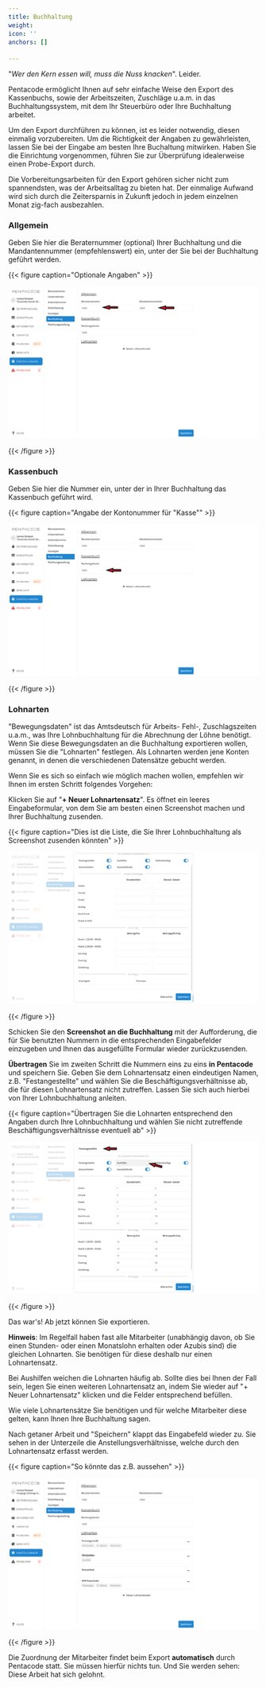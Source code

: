 ```yaml
---
title: Buchhaltung
weight: 
icon: ''
anchors: []

---
```

"_Wer den Kern essen will, muss die Nuss knacken_". Leider.

Pentacode ermöglicht Ihnen auf sehr einfache Weise den Export des Kassenbuchs, sowie der Arbeitszeiten, Zuschläge u.a.m. in das Buchhaltungssystem, mit dem Ihr Steuerbüro oder Ihre Buchhaltung arbeitet.

Um den Export durchführen zu können, ist es leider notwendig, diesen einmalig vorzubereiten. Um die Richtigkeit der Angaben zu gewährleisten, lassen Sie bei der Eingabe am besten Ihre Buchaltung mitwirken. Haben Sie die Einrichtung vorgenommen, führen Sie zur Überprüfung idealerweise einen Probe-Export durch.

Die Vorbereitungsarbeiten für den Export gehören sicher nicht zum spannendsten, was der Arbeitsalltag zu bieten hat. Der einmalige Aufwand wird sich durch die Zeitersparnis in Zukunft jedoch in jedem einzelnen Monat zig-fach ausbezahlen.

### Allgemein

Geben Sie hier die Beraternummer (optional) Ihrer Buchhaltung und die Mandantennummer (empfehlenswert) ein, unter der Sie bei der Buchhaltung geführt werden.

{{< figure caption="Optionale Angaben" >}}

![](/uploads/allgemein.png)

{{< /figure >}}

### Kassenbuch

Geben Sie hier die Nummer ein, unter der in Ihrer Buchhaltung das Kassenbuch geführt wird.

{{< figure caption="Angabe der Kontonummer für "Kasse"" >}}

![](/uploads/kassenbuch.png)

{{< /figure >}}

### Lohnarten

"Bewegungsdaten" ist das Amtsdeutsch für Arbeits- Fehl-, Zuschlagszeiten u.a.m., was Ihre Lohnbuchhaltung für die Abrechnung der Löhne benötigt. Wenn Sie diese Bewegungsdaten an die Buchhaltung exportieren wollen, müssen Sie die "Lohnarten" festlegen. Als Lohnarten werden jene Konten genannt, in denen die verschiedenen Datensätze gebucht werden.

Wenn Sie es sich so einfach wie möglich machen wollen, empfehlen wir Ihnen im ersten Schritt folgendes Vorgehen:

Klicken Sie auf "**+ Neuer Lohnartensatz**". Es öffnet ein leeres Eingabeformular, von dem Sie am besten einen Screenshot machen und Ihrer Buchhaltung zusenden.

{{< figure caption="Dies ist die Liste, die Sie Ihrer Lohnbuchhaltung als Screenshot zusenden könnten" >}}

![](/uploads/lohnarten-stb.png)

{{< /figure >}}

Schicken Sie den **Screenshot an die Buchhaltung** mit der Aufforderung, die für Sie benutzten Nummern in die entsprechenden Eingabefelder einzugeben und Ihnen das ausgefüllte Formular wieder zurückzusenden.

**Übertragen** Sie im zweiten Schritt die Nummern eins zu eins **in Pentacode** und speichern Sie. Geben Sie dem Lohnartensatz einen eindeutigen Namen, z.B. "Festangestellte" und wählen Sie die Beschäftigungsverhältnisse ab, die für diesen Lohnartensatz nicht zutreffen. Lassen Sie sich auch hierbei von Ihrer Lohnbuchhaltung anleiten.

{{< figure caption="Übertragen Sie die Lohnarten entsprechend den Angaben durch Ihre Lohnbuchhaltung und wählen Sie nicht zutreffende Beschäftigungsverhältnisse eventuell ab" >}}

![](/uploads/lohnarten.png)

{{< /figure >}}

Das war's! Ab jetzt können Sie exportieren.

**Hinweis**: Im Regelfall haben fast alle Mitarbeiter (unabhängig davon, ob Sie einen Stunden- oder einen Monatslohn erhalten oder Azubis sind) die gleichen Lohnarten. Sie benötigen für diese deshalb nur einen Lohnartensatz.

Bei Aushilfen weichen die Lohnarten häufig ab. Sollte dies bei Ihnen der Fall sein, legen Sie einen weiteren Lohnartensatz an, indem Sie wieder auf "+ Neuer Lohnartensatz" klicken und die Felder entsprechend befüllen.

Wie viele Lohnartensätze Sie benötigen und für welche Mitarbeiter diese gelten, kann Ihnen Ihre Buchhaltung sagen.

Nach getaner Arbeit und "Speichern" klappt das Eingabefeld wieder zu. Sie sehen in der Unterzeile die Anstellungsverhältnisse, welche durch den Lohnartensatz erfasst werden.

{{< figure caption="So könnte das z.B. aussehen" >}}

![](/uploads/lohnarten2.png)

{{< /figure >}}

Die Zuordnung der Mitarbeiter findet beim Export **automatisch** durch Pentacode statt. Sie müssen hierfür nichts tun. Und Sie werden sehen: Diese Arbeit hat sich gelohnt.